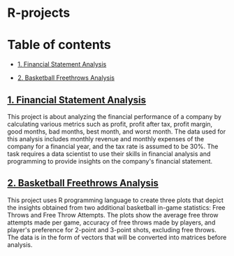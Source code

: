 # R-projects

# Table of contents


- [1. Financial Statement Analysis](#1-Financial-Statement-Analysis)

- [2. Basketball Freethrows Analysis](#2-Basketball-Freethrows-Analysis)


## [1. Financial Statement Analysis](https://github.com/John-Rivero/R-projects/tree/main/1.%20Financial%20Statement%20Analysis)


This project is about analyzing the financial performance of a company by calculating various metrics such as profit, profit after tax, profit margin, good months, bad months, best month, and worst month. The data used for this analysis includes monthly revenue and monthly expenses of the company for a financial year, and the tax rate is assumed to be 30%. The task requires a data scientist to use their skills in financial analysis and programming to provide insights on the company's financial statement.


## [2. Basketball Freethrows Analysis](https://github.com/John-Rivero/R-projects/tree/main/2.%20Basketball%20Freethrows%20Analysis)


This project uses R programming language to create three plots that depict the insights obtained from two additional basketball in-game statistics: Free Throws and Free Throw Attempts. The plots show the average free throw attempts made per game, accuracy of free throws made by players, and player's preference for 2-point and 3-point shots, excluding free throws. The data is in the form of vectors that will be converted into matrices before analysis.
